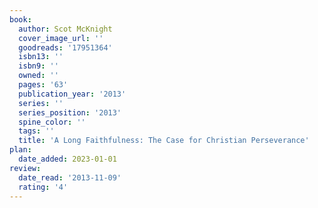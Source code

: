 ```yaml
---
book:
  author: Scot McKnight
  cover_image_url: ''
  goodreads: '17951364'
  isbn13: ''
  isbn9: ''
  owned: ''
  pages: '63'
  publication_year: '2013'
  series: ''
  series_position: '2013'
  spine_color: ''
  tags: ''
  title: 'A Long Faithfulness: The Case for Christian Perseverance'
plan:
  date_added: 2023-01-01
review:
  date_read: '2013-11-09'
  rating: '4'
---
```

